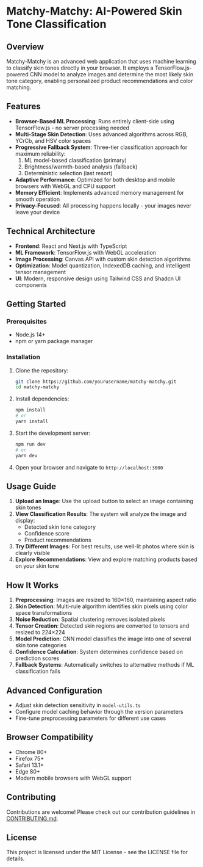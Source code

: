 # Matchy-Matchy: AI-Powered Skin Tone Classification

## Overview
Matchy-Matchy is an advanced web application that uses machine learning to classify skin tones directly in your browser. It employs a TensorFlow.js-powered CNN model to analyze images and determine the most likely skin tone category, enabling personalized product recommendations and color matching.

## Features
- **Browser-Based ML Processing**: Runs entirely client-side using TensorFlow.js - no server processing needed
- **Multi-Stage Skin Detection**: Uses advanced algorithms across RGB, YCrCb, and HSV color spaces
- **Progressive Fallback System**: Three-tier classification approach for maximum reliability:
  1. ML model-based classification (primary)
  2. Brightness/warmth-based analysis (fallback)
  3. Deterministic selection (last resort)
- **Adaptive Performance**: Optimized for both desktop and mobile browsers with WebGL and CPU support
- **Memory Efficient**: Implements advanced memory management for smooth operation
- **Privacy-Focused**: All processing happens locally - your images never leave your device

## Technical Architecture
- **Frontend**: React and Next.js with TypeScript
- **ML Framework**: TensorFlow.js with WebGL acceleration
- **Image Processing**: Canvas API with custom skin detection algorithms
- **Optimization**: Model quantization, IndexedDB caching, and intelligent tensor management
- **UI**: Modern, responsive design using Tailwind CSS and Shadcn UI components

## Getting Started

### Prerequisites
- Node.js 14+
- npm or yarn package manager

### Installation
1. Clone the repository:
   ```bash
   git clone https://github.com/yourusername/matchy-matchy.git
   cd matchy-matchy
   ```

2. Install dependencies:
   ```bash
   npm install
   # or
   yarn install
   ```

3. Start the development server:
   ```bash
   npm run dev
   # or
   yarn dev
   ```

4. Open your browser and navigate to `http://localhost:3000`

## Usage Guide
1. **Upload an Image**: Use the upload button to select an image containing skin tones
2. **View Classification Results**: The system will analyze the image and display:
   - Detected skin tone category
   - Confidence score
   - Product recommendations
3. **Try Different Images**: For best results, use well-lit photos where skin is clearly visible
4. **Explore Recommendations**: View and explore matching products based on your skin tone

## How It Works
1. **Preprocessing**: Images are resized to 160×160, maintaining aspect ratio
2. **Skin Detection**: Multi-rule algorithm identifies skin pixels using color space transformations
3. **Noise Reduction**: Spatial clustering removes isolated pixels
4. **Tensor Creation**: Detected skin regions are converted to tensors and resized to 224×224
5. **Model Prediction**: CNN model classifies the image into one of several skin tone categories
6. **Confidence Calculation**: System determines confidence based on prediction scores
7. **Fallback Systems**: Automatically switches to alternative methods if ML classification fails

## Advanced Configuration
- Adjust skin detection sensitivity in `model-utils.ts`
- Configure model caching behavior through the version parameters
- Fine-tune preprocessing parameters for different use cases

## Browser Compatibility
- Chrome 80+
- Firefox 75+
- Safari 13.1+
- Edge 80+
- Modern mobile browsers with WebGL support

## Contributing
Contributions are welcome! Please check out our contribution guidelines in [CONTRIBUTING.md](CONTRIBUTING.md).

## License
This project is licensed under the MIT License - see the LICENSE file for details. 